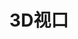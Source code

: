 ﻿---
title: 3D视口
type: docs
weight: 90
url: /zh/python-net/3d-viewports/
description: 关于3D视口在Aspose.3D Python via .NET的文章。
---
